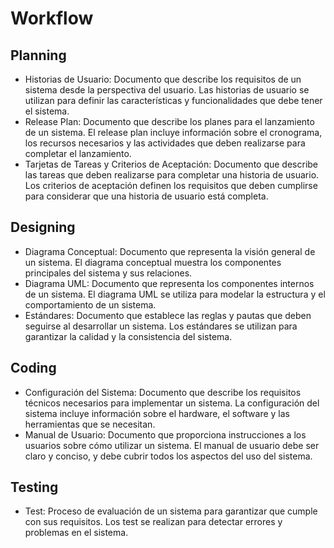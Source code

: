 # Workflow
## Planning
- Historias de Usuario: Documento que describe los requisitos de un sistema desde la perspectiva del usuario. Las historias de usuario se utilizan para definir las características y funcionalidades que debe tener el sistema.
- Release Plan: Documento que describe los planes para el lanzamiento de un sistema. El release plan incluye información sobre el cronograma, los recursos necesarios y las actividades que deben realizarse para completar el lanzamiento.
- Tarjetas de Tareas y Criterios de Aceptación: Documento que describe las tareas que deben realizarse para completar una historia de usuario. Los criterios de aceptación definen los requisitos que deben cumplirse para considerar que una historia de usuario está completa.
## Designing
- Diagrama Conceptual: Documento que representa la visión general de un sistema. El diagrama conceptual muestra los componentes principales del sistema y sus relaciones.
- Diagrama UML: Documento que representa los componentes internos de un sistema. El diagrama UML se utiliza para modelar la estructura y el comportamiento de un sistema.
- Estándares: Documento que establece las reglas y pautas que deben seguirse al desarrollar un sistema. Los estándares se utilizan para garantizar la calidad y la consistencia del sistema.
## Coding
- Configuración del Sistema: Documento que describe los requisitos técnicos necesarios para implementar un sistema. La configuración del sistema incluye información sobre el hardware, el software y las herramientas que se necesitan.
- Manual de Usuario: Documento que proporciona instrucciones a los usuarios sobre cómo utilizar un sistema. El manual de usuario debe ser claro y conciso, y debe cubrir todos los aspectos del uso del sistema.
## Testing
- Test: Proceso de evaluación de un sistema para garantizar que cumple con sus requisitos. Los test se realizan para detectar errores y problemas en el sistema.